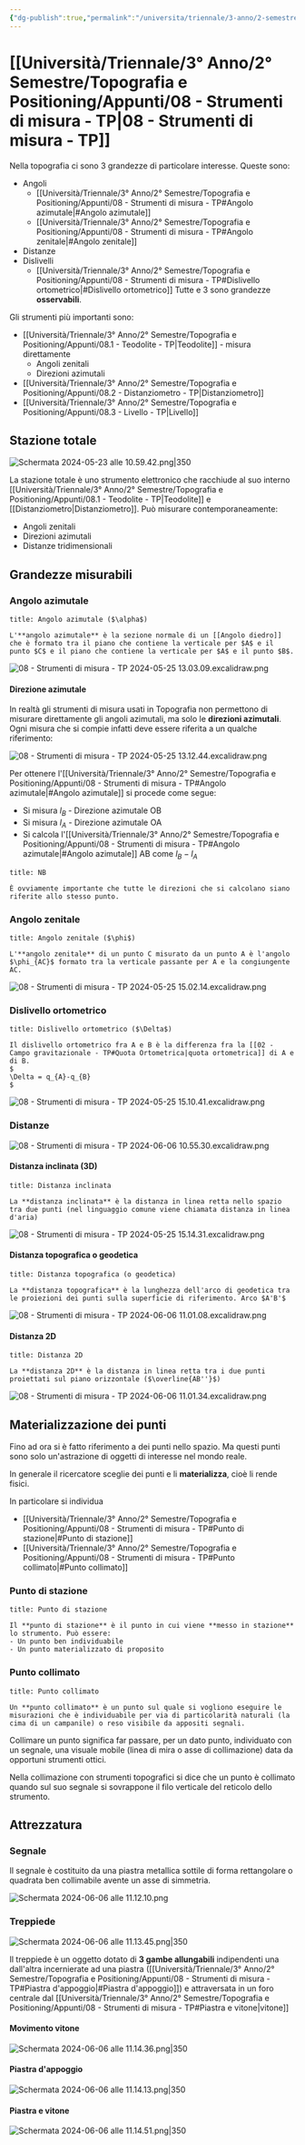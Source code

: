 ```yaml
---
{"dg-publish":true,"permalink":"/universita/triennale/3-anno/2-semestre/topografia-e-positioning/appunti/08-strumenti-di-misura-tp/"}
---
```


# [[Università/Triennale/3° Anno/2° Semestre/Topografia e Positioning/Appunti/08 - Strumenti di misura - TP\|08 - Strumenti di misura - TP]]



Nella topografia ci sono 3 grandezze di particolare interesse. Queste sono:
- Angoli
	- [[Università/Triennale/3° Anno/2° Semestre/Topografia e Positioning/Appunti/08 - Strumenti di misura - TP#Angolo azimutale\|#Angolo azimutale]]
	- [[Università/Triennale/3° Anno/2° Semestre/Topografia e Positioning/Appunti/08 - Strumenti di misura - TP#Angolo zenitale\|#Angolo zenitale]]
- Distanze
- Dislivelli
	- [[Università/Triennale/3° Anno/2° Semestre/Topografia e Positioning/Appunti/08 - Strumenti di misura - TP#Dislivello ortometrico\|#Dislivello ortometrico]]
Tutte e 3 sono grandezze **osservabili**.

Gli strumenti più importanti sono:
- [[Università/Triennale/3° Anno/2° Semestre/Topografia e Positioning/Appunti/08.1 - Teodolite - TP\|Teodolite]] - misura direttamente 
	- Angoli zenitali
	- Direzioni azimutali
- [[Università/Triennale/3° Anno/2° Semestre/Topografia e Positioning/Appunti/08.2 - Distanziometro - TP\|Distanziometro]]
- [[Università/Triennale/3° Anno/2° Semestre/Topografia e Positioning/Appunti/08.3 - Livello - TP\|Livello]]

## Stazione totale

![Schermata 2024-05-23 alle 10.59.42.png|350](/img/user/Universit%C3%A0/Triennale/3%C2%B0%20Anno/2%C2%B0%20Semestre/Topografia%20e%20Positioning/Appunti/allegati/Schermata%202024-05-23%20alle%2010.59.42.png)

La stazione totale è uno strumento elettronico che racchiude al suo interno [[Università/Triennale/3° Anno/2° Semestre/Topografia e Positioning/Appunti/08.1 - Teodolite - TP\|Teodolite]] e [[Distanziometro\|Distanziometro]]. 
Può misurare contemporaneamente:
- Angoli zenitali
- Direzioni azimutali
- Distanze tridimensionali

## Grandezze misurabili

### Angolo azimutale

```ad-Definizione
title: Angolo azimutale ($\alpha$)

L'**angolo azimutale** è la sezione normale di un [[Angolo diedro]] che è formato tra il piano che contiene la verticale per $A$ e il punto $C$ e il piano che contiene la verticale per $A$ e il punto $B$.

```


![08 - Strumenti di misura - TP 2024-05-25 13.03.09.excalidraw.png](/img/user/Excalidraw/08%20-%20Strumenti%20di%20misura%20-%20TP%202024-05-25%2013.03.09.excalidraw.png)


#### Direzione azimutale

In realtà gli strumenti di misura usati in Topografia non permettono di misurare direttamente gli angoli azimutali, ma solo le **direzioni azimutali**. Ogni misura che si compie infatti deve essere riferita a un qualche riferimento:

![08 - Strumenti di misura - TP 2024-05-25 13.12.44.excalidraw.png](/img/user/Excalidraw/08%20-%20Strumenti%20di%20misura%20-%20TP%202024-05-25%2013.12.44.excalidraw.png)


Per ottenere l'[[Università/Triennale/3° Anno/2° Semestre/Topografia e Positioning/Appunti/08 - Strumenti di misura - TP#Angolo azimutale\|#Angolo azimutale]] si procede come segue:
- Si misura $l_{B}$ - Direzione azimutale OB
- Si misura $l_{A}$ - Direzione azimutale OA
- Si calcola l'[[Università/Triennale/3° Anno/2° Semestre/Topografia e Positioning/Appunti/08 - Strumenti di misura - TP#Angolo azimutale\|#Angolo azimutale]] AB come $l_{B}-l_{A}$

```ad-important
title: NB

È ovviamente importante che tutte le direzioni che si calcolano siano riferite allo stesso punto.

```


### Angolo zenitale

```ad-Definizione
title: Angolo zenitale ($\phi$)

L'**angolo zenitale** di un punto C misurato da un punto A è l'angolo $\phi_{AC}$ formato tra la verticale passante per A e la congiungente AC.

```

![08 - Strumenti di misura - TP 2024-05-25 15.02.14.excalidraw.png](/img/user/Excalidraw/08%20-%20Strumenti%20di%20misura%20-%20TP%202024-05-25%2015.02.14.excalidraw.png)



### Dislivello ortometrico

```ad-Definizione
title: Dislivello ortometrico ($\Delta$)

Il dislivello ortometrico fra A e B è la differenza fra la [[02 - Campo gravitazionale - TP#Quota Ortometrica|quota ortometrica]] di A e di B.
$
\Delta = q_{A}-q_{B}
$
```

![08 - Strumenti di misura - TP 2024-05-25 15.10.41.excalidraw.png](/img/user/Excalidraw/08%20-%20Strumenti%20di%20misura%20-%20TP%202024-05-25%2015.10.41.excalidraw.png)




### Distanze

![08 - Strumenti di misura - TP 2024-06-06 10.55.30.excalidraw.png](/img/user/Excalidraw/08%20-%20Strumenti%20di%20misura%20-%20TP%202024-06-06%2010.55.30.excalidraw.png)


#### Distanza inclinata (3D)

```ad-Definizione
title: Distanza inclinata

La **distanza inclinata** è la distanza in linea retta nello spazio tra due punti (nel linguaggio comune viene chiamata distanza in linea d'aria)

```


![08 - Strumenti di misura - TP 2024-05-25 15.14.31.excalidraw.png](/img/user/Excalidraw/08%20-%20Strumenti%20di%20misura%20-%20TP%202024-05-25%2015.14.31.excalidraw.png)


#### Distanza topografica o geodetica

```ad-Definizione
title: Distanza topografica (o geodetica)

La **distanza topografica** è la lunghezza dell'arco di geodetica tra le proiezioni dei punti sulla superficie di riferimento. Arco $A'B'$

```


![08 - Strumenti di misura - TP 2024-06-06 11.01.08.excalidraw.png](/img/user/Excalidraw/08%20-%20Strumenti%20di%20misura%20-%20TP%202024-06-06%2011.01.08.excalidraw.png)


#### Distanza 2D

```ad-Definizione
title: Distanza 2D

La **distanza 2D** è la distanza in linea retta tra i due punti proiettati sul piano orizzontale ($\overline{AB''}$)

```


![08 - Strumenti di misura - TP 2024-06-06 11.01.34.excalidraw.png](/img/user/Excalidraw/08%20-%20Strumenti%20di%20misura%20-%20TP%202024-06-06%2011.01.34.excalidraw.png)


## Materializzazione dei punti

Fino ad ora si è fatto riferimento a dei punti nello spazio. Ma questi punti sono solo un'astrazione di oggetti di interesse nel mondo reale. 

In generale il ricercatore sceglie dei punti e li **materializza**, cioè li rende fisici.

In particolare si individua
- [[Università/Triennale/3° Anno/2° Semestre/Topografia e Positioning/Appunti/08 - Strumenti di misura - TP#Punto di stazione\|#Punto di stazione]]
- [[Università/Triennale/3° Anno/2° Semestre/Topografia e Positioning/Appunti/08 - Strumenti di misura - TP#Punto collimato\|#Punto collimato]]

### Punto di stazione

```ad-Definizione
title: Punto di stazione

Il **punto di stazione** è il punto in cui viene **messo in stazione** lo strumento. Può essere:
- Un punto ben individuabile
- Un punto materializzato di proposito

```


### Punto collimato

```ad-Definizione
title: Punto collimato

Un **punto collimato** è un punto sul quale si vogliono eseguire le misurazioni che è individuabile per via di particolarità naturali (la cima di un campanile) o reso visibile da appositi segnali.

```

Collimare un punto significa far passare, per un dato punto, individuato con un segnale, una visuale mobile (linea di mira o asse di collimazione) data da opportuni strumenti ottici.

Nella collimazione con strumenti topografici si dice che un punto è collimato quando sul suo segnale si sovrappone il filo verticale del reticolo dello strumento.

## Attrezzatura

### Segnale

Il segnale è costituito da una piastra metallica sottile di forma rettangolare o quadrata ben collimabile avente un asse di simmetria.

![Schermata 2024-06-06 alle 11.12.10.png](/img/user/Universit%C3%A0/Triennale/3%C2%B0%20Anno/2%C2%B0%20Semestre/Topografia%20e%20Positioning/Appunti/allegati/Schermata%202024-06-06%20alle%2011.12.10.png)

### Treppiede

![Schermata 2024-06-06 alle 11.13.45.png|350](/img/user/Universit%C3%A0/Triennale/3%C2%B0%20Anno/2%C2%B0%20Semestre/Topografia%20e%20Positioning/Appunti/allegati/Schermata%202024-06-06%20alle%2011.13.45.png)

Il treppiede è un oggetto dotato di **3 gambe allungabili** indipendenti una dall'altra incernierate ad una piastra ([[Università/Triennale/3° Anno/2° Semestre/Topografia e Positioning/Appunti/08 - Strumenti di misura - TP#Piastra d'appoggio\|#Piastra d'appoggio]]) e attraversata in un foro centrale dal [[Università/Triennale/3° Anno/2° Semestre/Topografia e Positioning/Appunti/08 - Strumenti di misura - TP#Piastra e vitone\|vitone]]


#### Movimento vitone

![Schermata 2024-06-06 alle 11.14.36.png|350](/img/user/Universit%C3%A0/Triennale/3%C2%B0%20Anno/2%C2%B0%20Semestre/Topografia%20e%20Positioning/Appunti/allegati/Schermata%202024-06-06%20alle%2011.14.36.png)

#### Piastra d'appoggio

![Schermata 2024-06-06 alle 11.14.13.png|350](/img/user/Universit%C3%A0/Triennale/3%C2%B0%20Anno/2%C2%B0%20Semestre/Topografia%20e%20Positioning/Appunti/allegati/Schermata%202024-06-06%20alle%2011.14.13.png)

#### Piastra e vitone

![Schermata 2024-06-06 alle 11.14.51.png|350](/img/user/Universit%C3%A0/Triennale/3%C2%B0%20Anno/2%C2%B0%20Semestre/Topografia%20e%20Positioning/Appunti/allegati/Schermata%202024-06-06%20alle%2011.14.51.png)
